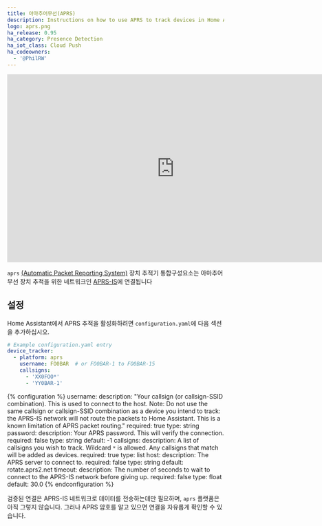 ```yaml
---
title: 아마추어무선(APRS)
description: Instructions on how to use APRS to track devices in Home Assistant.
logo: aprs.png
ha_release: 0.95
ha_category: Presence Detection
ha_iot_class: Cloud Push
ha_codeowners:
  - '@PhilRW'
---
```


<div class='videoWrapper'>
<iframe width="776" height="437" src="https://www.youtube.com/embed/8-9_8HVkvgc" frameborder="0" allow="accelerometer; autoplay; encrypted-media; gyroscope; picture-in-picture" allowfullscreen></iframe>
</div>

`aprs` [(Automatic Packet Reporting System)](https://en.wikipedia.org/wiki/Automatic_Packet_Reporting_System) 장치 추적기 통합구성요소는 아마추어 무선 장치 추적을 위한 네트워크인 [APRS-IS](http://aprs-is.net/)에 연결됩니다 

## 설정

Home Assistant에서 APRS 추적을 활성화하려면 `configuration.yaml`에 다음 섹션을 추가하십시오.


```yaml
# Example configuration.yaml entry
device_tracker:
  - platform: aprs
    username: FO0BAR  # or FO0BAR-1 to FO0BAR-15
    callsigns:
      - 'XX0FOO*'
      - 'YY0BAR-1'
```

{% configuration %}
username:
  description: "Your callsign (or callsign-SSID combination). This is used to connect to the host. Note: Do not use the same callsign or callsign-SSID combination as a device you intend to track: the APRS-IS network will not route the packets to Home Assistant. This is a known limitation of APRS packet routing."
  required: true
  type: string
password:
  description: Your APRS password. This will verify the connection.
  required: false
  type: string
  default: -1
callsigns:
  description: A list of callsigns you wish to track. Wildcard `*` is allowed. Any callsigns that match will be added as devices.
  required: true
  type: list
host:
  description: The APRS server to connect to.
  required: false
  type: string
  default: rotate.aprs2.net
timeout:
  description: The number of seconds to wait to connect to the APRS-IS network before giving up.
  required: false
  type: float
  default: 30.0
{% endconfiguration %}

검증된 연결은 APRS-IS 네트워크로 데이터를 전송하는데만 필요하며, `aprs` 플랫폼은 아직 그렇지 않습니다. 
그러나 APRS 암호를 알고 있으면 연결을 자유롭게 확인할 수 있습니다.